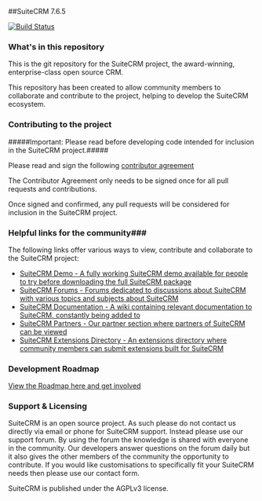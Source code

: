 ##SuiteCRM 7.6.5

[![Build Status](https://travis-ci.org/salesagility/SuiteCRM.svg?branch=master)](https://travis-ci.org/salesagility/SuiteCRM)


### What's in this repository ###

This is the git repository for the SuiteCRM project, the award-winning, enterprise-class open source CRM.

This repository has been created to allow community members to collaborate and contribute to the project, helping to develop the SuiteCRM ecosystem.

### Contributing to the project ###

#####Important: Please read before developing code intended for inclusion in the SuiteCRM project.#####

Please read and sign the following [contributor agreement][cont_agrmt]

[cont_agrmt]: https://www.clahub.com/agreements/salesagility/SuiteCRM

The Contributor Agreement only needs to be signed once for all pull requests and contributions. 

Once signed and confirmed, any pull requests will be considered for inclusion in the SuiteCRM project.

### Helpful links for the community###

The following links offer various ways to view, contribute and collaborate to the SuiteCRM project:


+ [SuiteCRM Demo - A fully working SuiteCRM demo available for people to try before downloading the full SuiteCRM package][suitecrm_demo]
+ [SuiteCRM Forums - Forums dedicated to discussions about SuiteCRM with various topics and subjects about SuiteCRM][suitecrm_forums]
+ [SuiteCRM Documentation - A wiki containing relevant documentation to SuiteCRM, constantly being added to][suitecrm_docs]
+ [SuiteCRM Partners - Our partner section where partners of SuiteCRM can be viewed][suitecrm_partners]
+ [SuiteCRM Extensions Directory - An extensions directory where community members can submit extensions built for SuiteCRM][suitecrm_ext]

[suitecrm_demo]: https://suitecrm.com/demo
[suitecrm_forums]: https://suitecrm.com/forum/index
[suitecrm_docs]: https://suitecrm.com/wiki
[suitecrm_partners]: https://suitecrm.com/community/partners
[suitecrm_ext]: https://store.suitecrm.com/

### Development Roadmap ###

[ View the Roadmap here and get involved][suitecrm_roadmap]

[suitecrm_roadmap]: https://suitecrm.com/community/roadmap

### Support & Licensing ###

SuiteCRM is an open source project. As such please do not contact us directly via email or phone for SuiteCRM support. Instead please use our support forum. By using the forum the knowledge is shared with everyone in the community. Our developers answer questions on the forum daily but it also gives the other members of the community the opportunity to contribute. If you would like customisations to specifically fit your SuiteCRM  needs then please use our contact form.

SuiteCRM is published under the AGPLv3 license.

